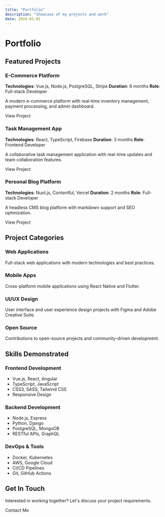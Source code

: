 ```yaml
---
title: "Portfolio"
description: "Showcase of my projects and work"
date: 2024-01-01
---
```


# Portfolio

## Featured Projects

### E-Commerce Platform
**Technologies**: Vue.js, Node.js, PostgreSQL, Stripe
**Duration**: 6 months
**Role**: Full-stack Developer

A modern e-commerce platform with real-time inventory management, payment processing, and admin dashboard.

<UButton color="primary" variant="outline" size="sm">
  View Project
</UButton>

### Task Management App
**Technologies**: React, TypeScript, Firebase
**Duration**: 3 months
**Role**: Frontend Developer

A collaborative task management application with real-time updates and team collaboration features.

<UButton color="primary" variant="outline" size="sm">
  View Project
</UButton>

### Personal Blog Platform
**Technologies**: Nuxt.js, Contentful, Vercel
**Duration**: 2 months
**Role**: Full-stack Developer

A headless CMS blog platform with markdown support and SEO optimization.

<UButton color="primary" variant="outline" size="sm">
  View Project
</UButton>

## Project Categories

### Web Applications
Full-stack web applications with modern technologies and best practices.

### Mobile Apps
Cross-platform mobile applications using React Native and Flutter.

### UI/UX Design
User interface and user experience design projects with Figma and Adobe Creative Suite.

### Open Source
Contributions to open-source projects and community-driven development.

## Skills Demonstrated

### Frontend Development
- Vue.js, React, Angular
- TypeScript, JavaScript
- CSS3, SASS, Tailwind CSS
- Responsive Design

### Backend Development
- Node.js, Express
- Python, Django
- PostgreSQL, MongoDB
- RESTful APIs, GraphQL

### DevOps & Tools
- Docker, Kubernetes
- AWS, Google Cloud
- CI/CD Pipelines
- Git, GitHub Actions

## Get In Touch

Interested in working together? Let's discuss your project requirements.

<UButton color="primary" variant="solid">
  Contact Me
</UButton> 
